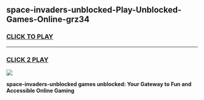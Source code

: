 
## space-invaders-unblocked-Play-Unblocked-Games-Online-grz34
<h3>
<a href="https://premium76.site?title=space-invaders-unblocked&ref=25A">CLICK TO PLAY</a></h3>
<hr>

<h3>
<a href="https://premium76.site?title=space-invaders-unblocked&ref=25A">CLICK 2 PLAY</a>
  
</h3>

<a href="https://premium76.site?title=space-invaders-unblocked&ref=25A"><img src="https://clearcache.store/games.png"></a>


**space-invaders-unblocked games unblocked: Your Gateway to Fun and Accessible Online Gaming**
